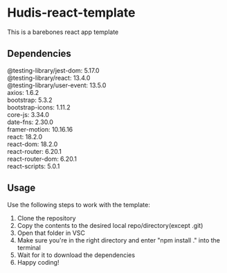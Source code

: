 # Hudis-react-template

This is a barebones react app template

## Dependencies

  @testing-library/jest-dom: 5.17.0  
  @testing-library/react: 13.4.0  
  @testing-library/user-event: 13.5.0  
  axios: 1.6.2  
  bootstrap: 5.3.2  
  bootstrap-icons: 1.11.2  
  core-js: 3.34.0  
  date-fns: 2.30.0  
  framer-motion: 10.16.16  
  react: 18.2.0  
  react-dom: 18.2.0  
  react-router: 6.20.1  
  react-router-dom: 6.20.1  
  react-scripts: 5.0.1  

## Usage

Use the following steps to work with the template:

1. Clone the repository
2. Copy the contents to the desired local repo/directory(except .git)
3. Open that folder in VSC
4. Make sure you're in the right directory and enter "npm install ." into the terminal
5. Wait for it to download the dependencies
6. Happy coding!
